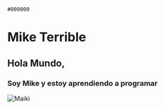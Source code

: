 `#000000`
# Mike Terrible
##  Hola Mundo, 
### Soy Mike y estoy aprendiendo a programar
![Maiki](https://i.scdn.co/image/ab6761610000e5ebbe251f4f3901c5887569dd7a)